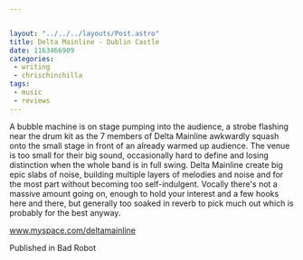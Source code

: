 ```yaml
---


layout: "../../../layouts/Post.astro"
title: Delta Mainline - Dublin Castle
date: 1163466909
categories:
 - writing
 - chrischinchilla
tags: 
 - music 
 - reviews
---
```


A bubble machine is on stage pumping into the audience, a strobe flashing near the drum kit as the 7 members of Delta Mainline awkwardly squash onto the small stage in front of an already warmed up audience. The venue is too small for their big sound, occasionally hard to define and losing distinction when the whole band is in full swing. Delta Mainline create big epic slabs of noise, building multiple layers of melodies and noise and for the most part without becoming too self-indulgent. Vocally there's not a massive amount going on, enough to hold your interest and a few hooks here and there, but generally too soaked in reverb to pick much out which is probably for the best anyway.

<a href='https://www.myspace.com/deltamainline' target='_blank'>www.myspace.com/deltamainline</a>

Published in Bad Robot
